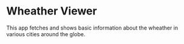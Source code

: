 # Wheather Viewer
This app fetches and shows basic information about the wheather in various cities around the globe.